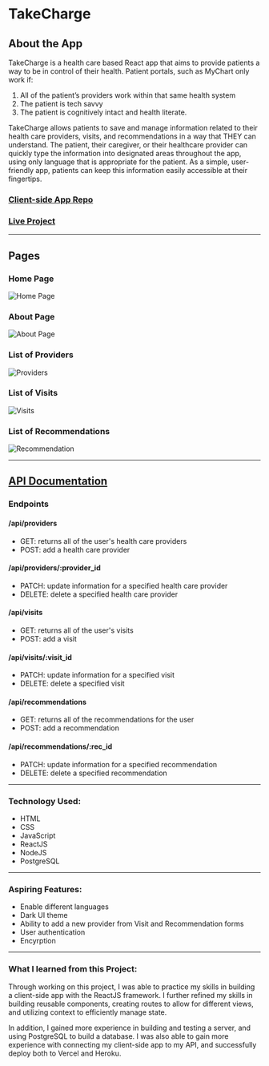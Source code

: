 # TakeCharge

## About the App

TakeCharge is a health care based React app that aims to provide patients a way to be in control of their health. Patient portals, such as MyChart only work if:

1. All of the patient’s providers work within that same health system
2. The patient is tech savvy
3. The patient is cognitively intact and health literate.

TakeCharge allows patients to save and manage information related to their health care providers, visits, and recommendations in a way that THEY can understand. The patient, their caregiver, or their healthcare provider can quickly type the information into designated areas throughout the app, using only language that is appropriate for the patient. As a simple, user-friendly app, patients can keep this information easily accessible at their fingertips.

### [Client-side App Repo](https://github.com/cjoy-ant/takecharge-client)

### [Live Project](https://takecharge-client.vercel.app/)

---

## Pages

### Home Page

![Home Page](images/takecharge.png)

### About Page

![About Page](images/takecharge-about.png)

### List of Providers

![Providers](images/takecharge-providers.png)

### List of Visits

![Visits](images/takecharge-visits.png)

### List of Recommendations

![Recommendation](images/takecharge-recommendations.png)

---

## [API Documentation](https://morning-river-07197.herokuapp.com/)

### Endpoints

#### /api/providers

- GET: returns all of the user's health care providers
- POST: add a health care provider

#### /api/providers/:provider_id

- PATCH: update information for a specified health care provider
- DELETE: delete a specified health care provider

#### /api/visits

- GET: returns all of the user's visits
- POST: add a visit

#### /api/visits/:visit_id

- PATCH: update information for a specified visit
- DELETE: delete a specified visit

#### /api/recommendations

- GET: returns all of the recommendations for the user
- POST: add a recommendation

#### /api/recommendations/:rec_id

- PATCH: update information for a specified recommendation
- DELETE: delete a specified recommendation

---

### Technology Used:

- HTML
- CSS
- JavaScript
- ReactJS
- NodeJS
- PostgreSQL

---

### Aspiring Features:

- Enable different languages
- Dark UI theme
- Ability to add a new provider from Visit and Recommendation forms
- User authentication
- Encyrption

---

### What I learned from this Project:

Through working on this project, I was able to practice my skills in building a client-side app with the ReactJS framework. I further refined my skills in building reusable components, creating routes to allow for different views, and utilizing context to efficiently manage state.

In addition, I gained more experience in building and testing a server, and using PostgreSQL to build a database. I was also able to gain more experience with connecting my client-side app to my API, and successfully deploy both to Vercel and Heroku.
